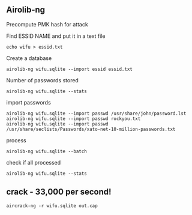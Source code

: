 ## Airolib-ng

Precompute PMK hash for attack

Find ESSID NAME and put it in a text file
```text
echo wifu > essid.txt
```
Create a database
```text
airolib-ng wifu.sqlite --import essid essid.txt
```
Number of passwords stored
```text
airolib-ng wifu.sqlite --stats
```
import passwords
```text
airolib-ng wifu.sqlite --import passwd /usr/share/john/password.lst
airolib-ng wifu.sqlite --import passwd rockyou.txt
airolib-ng wifu.sqlite --import passwd /usr/share/seclists/Passwords/xato-net-10-million-passwords.txt
```

process
```text
airolib-ng wifu.sqlite --batch
```
check if all processed
```text
airolib-ng wifu.sqlite --stats
```

## crack - 33,000 per second!
```text
aircrack-ng -r wifu.sqlite out.cap
```
